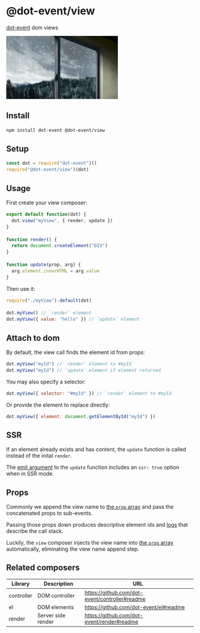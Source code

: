 # @dot-event/view

[dot-event](https://github.com/dot-event/dot-event#readme) dom views

![view](view.gif)

## Install

```bash
npm install dot-event @dot-event/view
```

## Setup

```js
const dot = require("dot-event")()
require("@dot-event/view")(dot)
```

## Usage

First create your view composer:

```js
export default function(dot) {
  dot.view("myView", { render, update })
}

function render() {
  return document.createElement("DIV")
}

function update(prop, arg) {
  arg.element.innerHTML = arg.value
}
```

Then use it:

```js
require("./myView").default(dot)

dot.myView() // `render` element
dot.myView({ value: "hello" }) // `update` element
```

## Attach to dom

By default, the view call finds the element id from props:

```js
dot.myView("myId") // `render` element to #myId
dot.myView("myId") // `update` element if element returned
```

You may also specify a selector:

```js
dot.myView({ selector: "#myId" }) // `render` element to #myId
```

Or provide the element to replace directly:

```js
dot.myView({ element: document.getElementById("myId") })
```

## SSR

If an element already exists and has content, the `update` function is called instead of the inital `render`.

The [emit argument](https://github.com/dot-event/dot-event#emit-argument) to the `update` function includes an `ssr: true` option when in SSR mode.

## Props

Commonly we append the view name to [the `prop` array](https://github.com/dot-event/dot-event#props) and pass the concatenated props to sub-events.

Passing those props down produces descriptive element ids and [logs](https://github.com/dot-event/log) that describe the call stack.

Luckily, the `view` composer injects the view name into [the `prop` array](https://github.com/dot-event/dot-event#props) automatically, eliminating the view name append step.

## Related composers

| Library    | Description        | URL                                            |
| ---------- | ------------------ | ---------------------------------------------- |
| controller | DOM controller     | https://github.com/dot-event/controller#readme |
| el         | DOM elements       | https://github.com/dot-event/el#readme         |
| render     | Server side render | https://github.com/dot-event/render#readme     |
